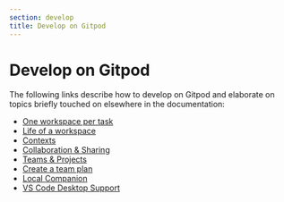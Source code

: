 ```yaml
---
section: develop
title: Develop on Gitpod
---
```


<script context="module">
  export const prerender = true;
</script>

# Develop on Gitpod

The following links describe how to develop on Gitpod and elaborate on topics briefly touched on elsewhere in the documentation:

- [One workspace per task](/docs/workspaces)
- [Life of a workspace](/docs/life-of-workspace)
- [Contexts](/docs/context-urls)
- [Collaboration & Sharing](/docs/sharing-and-collaboration)
- [Teams & Projects](/docs/teams-and-projects)
- [Create a team plan](/docs/teams)
- [Local Companion](/docs/develop/local-companion)
- [VS Code Desktop Support](/docs/ide/vscode)
